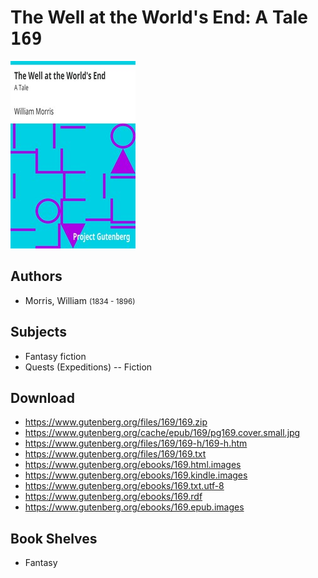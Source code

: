 # The Well at the World's End: A Tale <kbd>169</kbd>

![](./cover.medium.jpg "")

## Authors


 - Morris, William <small>(1834 - 1896)</small>

## Subjects


 - Fantasy fiction
 - Quests (Expeditions) -- Fiction

## Download


 - https://www.gutenberg.org/files/169/169.zip
 - https://www.gutenberg.org/cache/epub/169/pg169.cover.small.jpg
 - https://www.gutenberg.org/files/169/169-h/169-h.htm
 - https://www.gutenberg.org/files/169/169.txt
 - https://www.gutenberg.org/ebooks/169.html.images
 - https://www.gutenberg.org/ebooks/169.kindle.images
 - https://www.gutenberg.org/ebooks/169.txt.utf-8
 - https://www.gutenberg.org/ebooks/169.rdf
 - https://www.gutenberg.org/ebooks/169.epub.images

## Book Shelves


 - Fantasy

